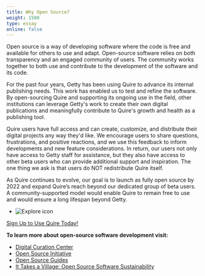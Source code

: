 ```yaml
---
title: Why Open Source?
weight: 1500
type: essay
online: false
---
```


Open source is a way of developing software where the code is free and available for others to use and adapt. Open-source software relies on both transparency and an engaged community of users. The community works together to both use and contribute to the development of the software and its code.

For the past four years, Getty has been using Quire to advance its internal publishing needs. This work has enabled us to test and refine the software. By open-sourcing Quire and supporting its ongoing use in the field, other institutions can leverage Getty's work to create their own digital publications and meaningfully contribute to Quire's growth and health as a publishing tool.

 Quire users have full access and can create, customize, and distribute their digital projects any way they'd like. We encourage users to share questions, frustrations, and positive reactions, and we use this feedback to inform developments and new feature considerations. In return, our users not only have access to Getty staff for assistance, but they also have access to other beta users who can provide additional support and inspiration. The one thing we ask is that users do NOT redistribute Quire itself.

As Quire continues to evolve, our goal is to launch as fully open source by 2022 and expand Quire’s reach beyond our dedicated group of beta users. A community-supported model would enable Quire to remain free to use and would ensure a long lifespan beyond Getty.

<div class="feature-cards">

- ![Explore icon](/img/illustrations/undraw_responsive_6c8s.png)
</div>

<div class="action-button">

[Sign Up to Use Quire Today!](https://docs.google.com/forms/d/e/1FAIpQLScKOJEq9ivhwizmdazjuhxBII-s-5SUsnerWmyF8VteeeRBhA/viewform)
</div>

**To learn more about open-source software development visit:**

- [Digital Curation Center](https://www.dcc.ac.uk/faq/open-source-software-and-open-standards)
- [Open Source Initiative](https://opensource.org/faq#osd)
- [Open Source Guides](https://opensource.guide/)
- [It Takes a Village: Open Source Software Sustainability](https://www.lyrasis.org/programs/Documents/ITAV_Interactive_Guidebook.pdf)
